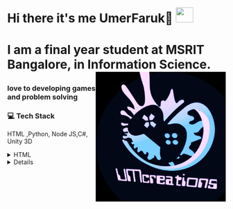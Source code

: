 <h1> Hi there it's me UmerFaruk👋   <img src="https://media.giphy.com/media/kFuavIYvRQZGg/giphy.gif" width="40" height="35"> <h1>


  I am a final year student at MSRIT Bangalore, in Information Science.  <img align='right' src="/Companylogo.jpeg" width="300" height="300">
  ### love to developing games and problem solving 
<!--   <img align='right' src="/Companylogo.jpeg" width="400"> -->
  


  
 ###  :computer: Tech Stack 
 HTML ,Python, Node JS,C#,  Unity 3D
 <details>
 <summary>HTML</summary>
 intermidiat levele in html  
 </details> 
 <details>,
   <details>
 <summary>Python</summary>
 intermidiat levele in python 
     using for all problam solving 
 </details> 
 <details>,
 <details>
 <summary>Node JS</summary>
 intermidiat levele in Node js 
 build API for parsnal projects
 </details> 
 <details>
   
   
   
 <summary>Click to expand!</summary>
  
```python
def func():
    return 'hello, world!'
```
</details>
 
 ### Medium Blog:
  <h4>How to Write a Simple Game using Python</h4>:https://medium.com/@umcreation.gvt/my-first-simple-game-using-python-91190edf6045
  </br>
 
 <table  backgoundcolor="green" border="0" >
 <tr>
    <td><b style="font-size:30px">My Gmes:</b></td>
<!--     <td><b style="font-size:30px">Title 2</b></td> -->
 </tr>
  
  <tr>
  <td>
    <h3>SticToFloor:</h3>
      Download from playStore : :iphone:
    https://play.google.com/store/apps/details?id=com.UMCreations.SticToFloor


   </td>
   <td>
  <h3> Fly-TO-Top: </h3>
  Download from playStore : :iphone:
  https://play.google.com/store/apps/details?id=com.UMCreations.flytotop
  </td>
  </tr>
  
 <tr>
  <td>
  <div>
   <h3> Expand_your_area:</h3>
      a simple game built using JS and Phaser framework
    https://umer-faruk.github.io/Expand_your_are_forweb/
  <img  align='right' src="https://github.com/Umer-Faruk/catch_me_if_you_can/blob/master/gifimage.gif?raw=true"  width="100" height="100"/>
  
 </div>
</td>

   <td>
      <div>
  <h3>no_limit_snake:</h3>
       a siple 2d game built using pygame
        https://github.com/Umer-Faruk/no_limit_snake
  <img align='right' src = "https://github.com/Umer-Faruk/no_limit_snake/raw/master/image.png?raw=true"  width="100" height="100"/>
 </div>
 </td>
 <td>
  <div>
 <h3>catch_me_if_you_can</h3>
      a simple 2d game built using python, pygame
    https://github.com/Umer-Faruk/catch_me_if_you_can
   <img  align='right' src="https://github.com/Umer-Faruk/catch_me_if_you_can/blob/master/gifimage.gif?raw=true"  width="100" height="100"/>
    </div>
  </td>
  </tr>
  
  <tr>
  <td> 
    <div>
 <h3> my_suparman</h3>
      
  https://github.com/Umer-Faruk/Pygame_projects
 <img align='right' src = "https://github.com/Umer-Faruk/Pygame_projects/raw/master/image.png?raw=true"  width="200" height="100"/>
 </div>
 
 <td>
  <div>
<h3> Expand_your_aria</h3>
      simple game build using python, pygame
    https://github.com/Umer-Faruk/Expand_your_aria
   <img  align='right' src = "https://github.com/Umer-Faruk/Expand_your_aria/raw/master/image.png?raw=true"  width="100" height="100"/>
    </div>
</td>
 </tr>
</table>



 
 
 


  
      
 
  
      
      
 
  
  

 
 





